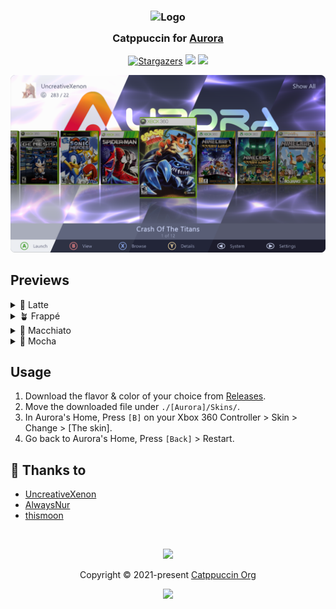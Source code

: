 <h3 align="center">
  <img src="https://raw.githubusercontent.com/catppuccin/catppuccin/main/assets/logos/exports/1544x1544_circle.png" width="100" alt="Logo"/><br/>
  <img src="https://raw.githubusercontent.com/catppuccin/catppuccin/main/assets/misc/transparent.png" height="30" width="0px"/>
  Catppuccin for <a href="http://phoenix.xboxunity.net/#/news/">Aurora</a>
  <img src="https://raw.githubusercontent.com/catppuccin/catppuccin/main/assets/misc/transparent.png" height="30" width="0px"/>
</h3>
<p align="center">
  <a href="https://github.com/catppuccin/aurora/stargazers"><img alt="Stargazers" src="https://img.shields.io/github/stars/catppuccin/aurora?colorA=363a4f&colorB=b7bdf8&style=for-the-badge"></a>
  <a href="https://github.com/catppuccin/aurora/issues"><img src="https://img.shields.io/github/issues/catppuccin/aurora?colorA=363a4f&colorB=f5a97f&style=for-the-badge"></a>
  <a href="https://github.com/catppuccin/aurora/contributors"><img src="https://img.shields.io/github/contributors/catppuccin/aurora?colorA=363a4f&colorB=a6da95&style=for-the-badge"></a>
</p>

<p align="center">
  <img src="./assets/preview.webp"/>
</p>

## Previews

<details>
<summary>🌻 Latte</summary>
<img src="./assets/latte.webp"/>
</details>
<details>
<summary>🪴 Frappé</summary>
<img src="./assets/frappe.webp"/>
</details>
<details>
<summary>🌺 Macchiato</summary>
<img src="./assets/macchiato.webp"/>
</details>
<details>
<summary>🌿 Mocha</summary>
<img src="./assets/mocha.webp"/>
</details>

## Usage

1. Download the flavor & color of your choice from [Releases](https://github.com/catppuccin/aurora/releases).
2. Move the downloaded file under `./[Aurora]/Skins/`.
3. In Aurora's Home, Press `[B]` on your Xbox 360 Controller > Skin > Change > [The skin].
4. Go back to Aurora's Home, Press `[Back]` > Restart.

## 💝 Thanks to

- [UncreativeXenon](https://github.com/UncreativeXenon)
- [AlwaysNur](https://github.com/alwaysnur)
- [thismoon](https://github.com/thismoon)

&nbsp;

<p align="center">
	<img src="https://raw.githubusercontent.com/catppuccin/catppuccin/main/assets/footers/gray0_ctp_on_line.svg?sanitize=true" />
</p>

<p align="center">
	Copyright &copy; 2021-present <a href="https://github.com/catppuccin" target="_blank">Catppuccin Org</a>
</p>

<p align="center">
	<a href="https://github.com/catppuccin/catppuccin/blob/main/LICENSE"><img src="https://img.shields.io/static/v1.svg?style=for-the-badge&label=License&message=MIT&logoColor=d9e0ee&colorA=363a4f&colorB=b7bdf8"/></a>
</p>
